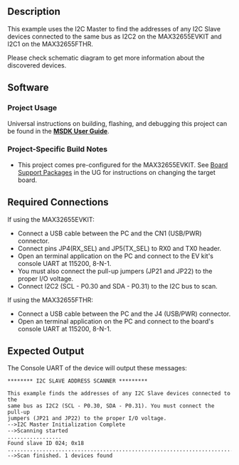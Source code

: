 ## Description

This example uses the I2C Master to find the addresses of any I2C Slave devices connected to the same bus as I2C2 on the MAX32655EVKIT and I2C1 on the MAX32655FTHR.

Please check schematic diagram to get more information about the discovered devices.

## Software

### Project Usage

Universal instructions on building, flashing, and debugging this project can be found in the **[MSDK User Guide](https://analog-devices-msdk.github.io/msdk/USERGUIDE/)**.

### Project-Specific Build Notes

* This project comes pre-configured for the MAX32655EVKIT.  See [Board Support Packages](https://analog-devices-msdk.github.io/msdk/USERGUIDE/#board-support-packages) in the UG for instructions on changing the target board.

## Required Connections
If using the MAX32655EVKIT:
-   Connect a USB cable between the PC and the CN1 (USB/PWR) connector.
-   Connect pins JP4(RX_SEL) and JP5(TX_SEL) to RX0 and TX0  header.
-   Open an terminal application on the PC and connect to the EV kit's console UART at 115200, 8-N-1.
-   You must also connect the pull-up jumpers (JP21 and JP22) to the proper I/O voltage.
-   Connect I2C2 (SCL - P0.30 and SDA - P0.31) to the I2C bus to scan.

If using the MAX32655FTHR:
-   Connect a USB cable between the PC and the J4 (USB/PWR) connector.
-   Open an terminal application on the PC and connect to the board's console UART at 115200, 8-N-1.

## Expected Output

The Console UART of the device will output these messages:

```
******** I2C SLAVE ADDRESS SCANNER *********

This example finds the addresses of any I2C Slave devices connected to the
same bus as I2C2 (SCL - P0.30, SDA - P0.31). You must connect the pull-up
jumpers (JP21 and JP22) to the proper I/O voltage.
-->I2C Master Initialization Complete
-->Scanning started
.................
Found slave ID 024; 0x18
...............................................................................................
-->Scan finished. 1 devices found
```
